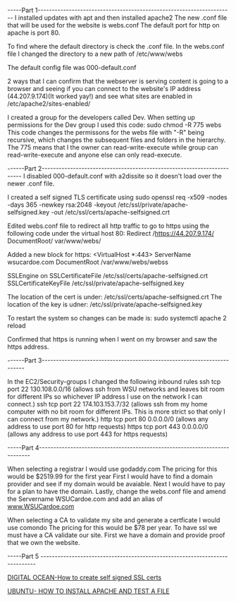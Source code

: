 -----Part 1---------------------------------------------------------------------
I installed updates with apt and then installed apache2 
The new .conf file that will be used for the website is webs.conf
The default port for http on apache is port 80.

To find where the default directory is check the .conf file. In the webs.conf file I changed the directory to a new path of /etc/www/webs 

The default config file was 000-default.conf

2 ways that I can confirm that the webserver is serving content is 
going to a browser and seeing if you can connect to the website's IP address (44.207.9.174)(It worked yay!) and see what sites are enabled in /etc/apache2/sites-enabled/


I created a group for the developers called Dev.
When setting up permissions for the Dev group I used this code:
sudo chmod -R 775 webs
This code changes the permissons for the webs file with "-R" being recursive, which changes the subsequent files and folders in the hierarchy.
The 775 means that I the owner can read-write-execute while group can read-write-execute and anyone else can only read-execute.

------Part 2-----------------------------------------------------------------------
I disabled 000-default.conf with a2dissite so it doesn't load over the newer .conf file.

I created a self signed TLS certificate using
 sudo openssl req -x509 -nodes -days 365 -newkey rsa:2048 -keyout /etc/ssl/private/apache-selfsigned.key -out /etc/ssl/certs/apache-selfsigned.crt
 
 
 Edited webs.conf file to redirect all http traffic to go to https using the following code under the virtual host 80:
 Redirect /https://44.207.9.174/
 DocumentRoot/ var/www/webs/
 
 Added a new block for https:
 <VirtualHost *:443>
   ServerName wsucardoe.com
   DocumentRoot /var/www/webs/webss

   SSLEngine on
   SSLCertificateFile /etc/ssl/certs/apache-selfsigned.crt
   SSLCertificateKeyFile /etc/ssl/private/apache-selfsigned.key
</VirtualHost>

The location of the cert is under: /etc/ssl/certs/apache-selfsigned.crt
The location of the key is udner: /etc/ssl/private/apache-selfsigned.key

To restart the system so changes can be made is:
sudo systemctl apache 2 reload

Confirmed that https is running when I went on my browser and saw the https address.

------Part 3------------------------------------------------------------------------

In the EC2/Security-groups I changed the following inbound rules
ssh tcp port 22 130.108.0.0/16  (allows ssh from WSU networks and leaves bit room for different IPs so whichever IP address I use on the network I can connect.)
ssh tcp port 22 174.103.153.7/32 (allows ssh from my home computer with no bit room for different IPs. This is more strict so that only I can connect from my network.)
http tcp port 80 0.0.0.0/0 (allows any address to use port 80 for http requests)
https tcp port 443 0.0.0.0/0 (allows any address to use port 443 for https requests)

-----Part 4---------------------------------------------------------------------------

When selecting a registrar I would use godaddy.com
The pricing for this would be $2519.99 for the first year
First I would have to find a domain provider and see if my domain would be avaiable.
Next I would have to pay for a plan to have the domain.
Lastly, change the webs.conf file and amend the Servername WSUCardoe.com and add an alias of www.WSUCardoe.com

When selecting a CA to validate my site and generate a certficate I would use comondo
The pricing for this would be $78 per year.
To have ssl we must have a CA validate our site.
First we have a domain and provide proof that we own the website.



-----Part 5 ----------------------------------------------------------------------------


[DIGITAL OCEAN-How to create self signed SSL certs ](https://www.digitalocean.com/community/tutorials/how-to-create-a-self-signed-ssl-certificate-for-apache-in-ubuntu-22-04)


[UBUNTU- HOW TO INSTALL APACHE AND TEST A FILE](https://ubuntu.com/tutorials/install-and-configure-apache#1-overview)




